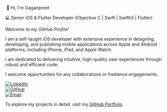  👋 Hi, I'm Gaganpreet  

💻 Senior iOS & Flutter Developer (Objective C | Swift | SwiftUI | Flutter)  

*Welcome to my GitHub Profile!*  

I am a self-taught iOS developer with extensive experience in designing, developing, and publishing mobile applications across Apple and Android platforms, including iPhone, iPad, and Apple Watch.  

I am dedicated to delivering intuitive, high-quality user experiences through robust and efficient code.  

I welcome opportunities for any collaborations or freelance engagements.  

[![LinkedIn](https://img.shields.io/badge/LinkedIn-blue?logo=linkedin&logoColor=white)](https://www.linkedin.com/in/gagan-preet-908425144)  
[![GitHub](https://img.shields.io/badge/GitHub-black?logo=github&logoColor=white)](https://github.com/CodeHub97/)  
[![Email](https://img.shields.io/badge/Email-grey?logo=gmail)](mailto:gaganpreet0097@gmail.com)  

To explore my projects in detail, visit my [GitHub Portfolio](https://codehub97.github.io/gaganpreet/).

